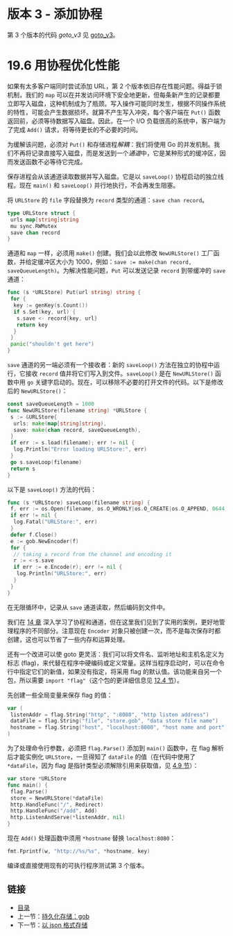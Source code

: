 # 版本 3 - 添加协程

第 3 个版本的代码 *goto_v3* 见 [goto_v3](examples/chapter_19/goto_v3)。

# 19.6 用协程优化性能

如果有太多客户端同时尝试添加 URL，第 2 个版本依旧存在性能问题。得益于锁机制，我们的 `map` 可以在并发访问环境下安全地更新，但每条新产生的记录都要立即写入磁盘，这种机制成为了瓶颈。写入操作可能同时发生，根据不同操作系统的特性，可能会产生数据损坏。就算不产生写入冲突，每个客户端在 `Put()` 函数返回前，必须等待数据写入磁盘。因此，在一个 I/O 负载很高的系统中，客户端为了完成 `Add()` 请求，将等待更长的不必要的时间。

为缓解该问题，必须对 `Put()` 和存储进程*解耦*：我们将使用 Go 的并发机制。我们不再将记录直接写入磁盘，而是发送到一个*通道*中，它是某种形式的缓冲区，因而发送函数不必等待它完成。

保存进程会从该通道读取数据并写入磁盘。它是以 `saveLoop()` 协程启动的独立线程。现在 `main()` 和 `saveLoop()` 并行地执行，不会再发生阻塞。

将 `URLStore` 的 `file` 字段替换为 `record` 类型的通道：`save chan record`。

```go
type URLStore struct {
 urls map[string]string
 mu sync.RWMutex
 save chan record
}
```

通道和 `map` 一样，必须用 `make()` 创建。我们会以此修改 `NewURLStore()` 工厂函数，并给定缓冲区大小为 1000，例如：`save := make(chan record, saveQueueLength)`。为解决性能问题，`Put` 可以发送记录 `record` 到带缓冲的 `save` 通道：

```go
func (s *URLStore) Put(url string) string {
 for {
  key := genKey(s.Count())
  if s.Set(key, url) {
   s.save <- record{key, url}
   return key
  }
 }
 panic("shouldn't get here")
}
```

`save` 通道的另一端必须有一个接收者：新的 `saveLoop()` 方法在独立的协程中运行，它接收 `record` 值并将它们写入到文件。`saveLoop()` 是在 `NewURLStore()` 函数中用 `go` 关键字启动的。现在，可以移除不必要的打开文件的代码。以下是修改后的 `NewURLStore()`：

```go
const saveQueueLength = 1000
func NewURLStore(filename string) *URLStore {
 s := &URLStore{
  urls: make(map[string]string),
  save: make(chan record, saveQueueLength),
 }
 if err := s.load(filename); err != nil {
  log.Println("Error loading URLStore:", err)
 }
 go s.saveLoop(filename)
 return s
}
```

以下是 `saveLoop()` 方法的代码：

```go
func (s *URLStore) saveLoop(filename string) {
 f, err := os.Open(filename, os.O_WRONLY|os.O_CREATE|os.O_APPEND, 0644)
 if err != nil {
  log.Fatal("URLStore:", err)
 }
 defer f.Close()
 e := gob.NewEncoder(f)
 for {
  // taking a record from the channel and encoding it
  r := <-s.save
  if err := e.Encode(r); err != nil {
   log.Println("URLStore:", err)
  }
 }
}
```

在无限循环中，记录从 `save` 通道读取，然后编码到文件中。

我们在 [14 章](14.0.md) 深入学习了协程和通道，但在这里我们见到了实用的案例，更好地管理程序的不同部分。注意现在 `Encoder` 对象只被创建一次，而不是每次保存时都创建，这也可以节省了一些内存和运算处理。

还有一个改进可以使 goto 更灵活：我们可以将文件名、监听地址和主机名定义为标志 (flag)，来代替在程序中硬编码或定义常量。这样当程序启动时，可以在命令行中指定它们的新值，如果没有指定，将采用 flag 的默认值。该功能来自另一个包，所以需要 `import "flag"`（这个包的更详细信息见 [12.4 节](12.4.md)）。

先创建一些全局变量来保存 flag 的值：

```go
var (
 listenAddr = flag.String("http", ":8080", "http listen address")
 dataFile = flag.String("file", "store.gob", "data store file name")
 hostname = flag.String("host", "localhost:8080", "host name and port")
)
```

为了处理命令行参数，必须把 `flag.Parse()` 添加到 `main()` 函数中，在 flag 解析后才能实例化 `URLStore`，一旦得知了 `dataFile` 的值（在代码中使用了 `*dataFile`，因为 flag 是指针类型必须解除引用来获取值，见 [4.9 节](04.9.md)）：

```go
var store *URLStore
func main() {
 flag.Parse()
 store = NewURLStore(*dataFile)
 http.HandleFunc("/", Redirect)
 http.HandleFunc("/add", Add)
 http.ListenAndServe(*listenAddr, nil)
}
```

现在 `Add()` 处理函数中须用 `*hostname` 替换 `localhost:8080`：

```go
fmt.Fprintf(w, "http://%s/%s", *hostname, key)
```

编译或直接使用现有的可执行程序测试第 3 个版本。

## 链接

- [目录](getting-started.md)
- 上一节：[持久化存储：gob](19.5.md)
- 下一节：[以 json 格式存储](19.7.md)
